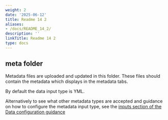 ```yaml
---
weight: 2
date: '2025-06-12'
title: Readme 14 2
aliases:
- /docs/README_14_2/
description: ''
linkTitle: Readme 14 2
type: docs
---
```


## meta folder

Metadata files are uploaded and updated in this folder. These files should contain the metadata which displays in the metadata tabs.

By default the data input type is YML.

Alternatively to see what other metadata types are accepted and guidance on how to configure the metadata input type, see the [inputs section of the Data configuration guidance](https://open-sdg.readthedocs.io/en/latest/data-configuration/#inputs)